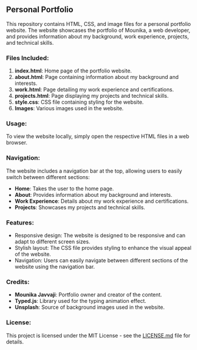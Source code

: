 ## Personal Portfolio

This repository contains HTML, CSS, and image files for a personal portfolio website. The website showcases the portfolio of Mounika, a web developer, and provides information about my background, work experience, projects, and technical skills.

### Files Included:

1. **index.html**: Home page of the portfolio website.
2. **about.html**: Page containing information about my background and interests.
3. **work.html**: Page detailing my work experience and certifications.
4. **projects.html**: Page displaying my projects and technical skills.
5. **style.css**: CSS file containing styling for the website.
6. **Images**: Various images used in the website.

### Usage:

To view the website locally, simply open the respective HTML files in a web browser. 

### Navigation:

The website includes a navigation bar at the top, allowing users to easily switch between different sections:

- **Home**: Takes the user to the home page.
- **About**: Provides information about my background and interests.
- **Work Experience**: Details about my work experience and certifications.
- **Projects**: Showcases my projects and technical skills.

### Features:

- Responsive design: The website is designed to be responsive and can adapt to different screen sizes.
- Stylish layout: The CSS file provides styling to enhance the visual appeal of the website.
- Navigation: Users can easily navigate between different sections of the website using the navigation bar.

### Credits:

- **Mounika Javvaji**: Portfolio owner and creator of the content.
- **Typed.js**: Library used for the typing animation effect.
- **Unsplash**: Source of background images used in the website.

### License:

This project is licensed under the MIT License - see the [LICENSE.md](LICENSE.md) file for details.
